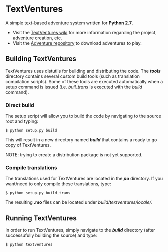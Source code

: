 TextVentures
============

A simple text-based adventure system written for **Python 2.7**.
- Visit the [TextVentures wiki](https://github.com/RMed/textventures/wiki) for more information regarding the project, adventure creation, etc.
- Visit the [Adventure repository](https://github.com/RMed/textventures_stories) to download adventures to play.


## Building TextVentures
TextVentures uses distutils for building and distributing the code. The ***tools*** directory contains several custom build tools (such as translation compilation scripts). Some of these tools are executed automatically when a setup command is issued (i.e. *buil_trans* is executed with the *build* command).


### Direct build
The setup script will allow you to build the code by navigating to the source root and typing:

```
$ python setup.py build
```

This will result in a new directory named ***build*** that contains a ready to go copy of TextVentures.

NOTE: trying to create a distribution package is not yet supported.

### Compile translations
The translations used for TextVentures are located in the ***po*** directory. If you want/need to only compile these translations, type:

```
$ python setup.py build_trans
```

The resulting **.mo** files can be located under *build/textventures/locale/*.


## Running TextVentures
In order to run TextVentures, simply navigate to the ***build*** directory (after successufully building the source) and type:

```
$ python textventures
```

